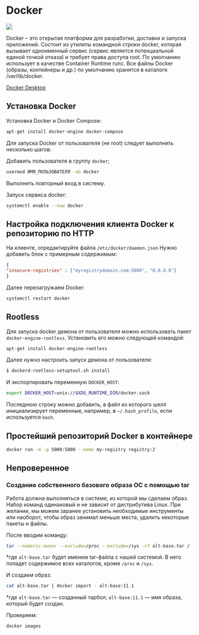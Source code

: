# Docker

![](https://1000logos.net/wp-content/uploads/2021/11/Docker-Logo-2015.png)

Docker – это открытая платформа для разработки, доставки и запуска приложений. Состоит из утилиты командной строки docker, которая вызывает одноименный сервис (сервис является потенциальной единой точкой отказа) и требует права доступа root. По умолчанию использует в качестве Container Runtime runc. Все файлы Docker (образы, контейнеры и др.) по умолчанию хранятся в каталоге /var/lib/docker.

[Docker Desktop](docker-desktop)

## Установка Docker

Установка Docker и Docker Compose:
```bash
apt-get install docker-engine docker-compose
```

Для запуска Docker от пользователя (не root) следует выполнить несколько шагов:

Добавить пользователя в группу `docker`;
```bash
usermod ИМЯ_ПОЛЬЗОВАТЕЛЯ -aG docker
```

Выполнить повторный вход в систему.

Запуск сервиса docker:
```bash
systemctl enable --now docker
```

## Настройка подключения клиента Docker к репозиторию по HTTP

На клиенте, отредактируйте файла `/etc/docker/daemon.json` Нужно добавить блок с примерным содержимым:

```json
{
"insecure-registries" : ["myregistrydomain.com:5000", "0.0.0.0"]
}

```

Далее перезагружаем Docker:
```bash
systemctl restart docker
```

## Rootless

Для запуска docker демона от пользователя можно использовать пакет `docker-engine-rootless`. Установить его можно следующей командой:
```bash
apt-get install docker-engine-rootless
```
Далее нужно настроить запуск демона от пользователя:
```bash
$ dockerd-rootless-setuptool.sh install
```
И экcпортировать переменную `DOCKER_HOST`:
```bash
export DOCKER_HOST=unix://$XDG_RUNTIME_DIR/docker.sock
```
Последнюю строку можно добавить, в файл из которого шелл инициализирует переменные, например, в `~/.bash_profile`, если используется `bash`. 


## Простейший репозиторий Docker в контейнере

```bash
docker run -d -p 5000:5000 --name my-registry registry:2
```

## Непроверенное

### Создание собственного базового образа ОС с помощью tar

Работа должна выполняться в системе, из которой мы сделаем образ. Набор команд одинаковый и не зависит от дистрибутива Linux. При желании, мы можем заранее установить необходимые инструменты или наоборот, чтобы образ занимал меньше места, удалить некоторые пакеты и файлы.

После вводим команду:
```bash
tar --numeric-owner --exclude=/proc --exclude=/sys -cf alt-base.tar /
```

*где `alt-base.tar` будет именем tar-файла с нашей системой. В него попадет содержимое всех каталогов, кроме `/proc` и `/sys`.

И создаем образ:
```bash
cat alt-base.tar | docker import - alt-base:11.1
```
*где `alt-base.tar` — созданный тарбол; `alt-base:11.1` — имя образа, который будет создан.

Проверяем:
```bash
docker images
```